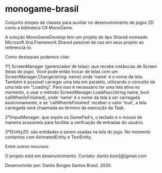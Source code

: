 # monogame-brasil
Conjunto simpes de classes para auxiliar no desenvolvimento de jogos 2D como a biblioteca C# MonoGame.

A solução MonoGameDevelop tem um projeto do tipo Shared nomeado Microsoft.Xna.Framework.Shared passível de uso em seus projeto ao referenciá-lo.

Como destaques podemos citar:

1º) ScreenManager (gerenciador de telas): que recebe instâncias de Screen (telas do jogo). Você pode então trocar de telas com um ScreenManager.Change(string: name) onde 'name' é o nome da tela. Também é possível carregar uma tela em paralelo, utilizando o conceito de uma tela em "Loading". Para isso é necessário ter uma tela ativa no momento, e usar o método ScreenManager.LoadAsyc(string name, bool callWhenIsFinished), onde 'name' é o nome da tela a ser carregada assícronamente, e se 'callWhenIsFinished' receber o valor 'true', a tela carregada será chaamada ao término da execução da Task.

2º)InputManager: que expõe os GamePad's, o teclado e o mouse de maneira acessíveis para facilitar a verifcação de entradas do usuário.

3º)Entity2D: são entidades a serem usadas na tela do jogo. No momento contamos com AnimatedEntity e TextEntity.

Entre outros recursos.

O projeto está em desenvolvimento.
Contato: danilo.bsto[@]gmail.com

Desenvolvido por: Danilo Borges Santos
Brasil, 2020.

